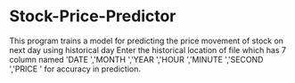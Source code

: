 # Stock-Price-Predictor
This program trains a model for predicting the price movement of stock on next day using historical day
Enter the historical location of file which has 7 column named 'DATE ','MONTH ','YEAR ','HOUR ','MINUTE ','SECOND ','PRICE ' for accuracy in prediction.
